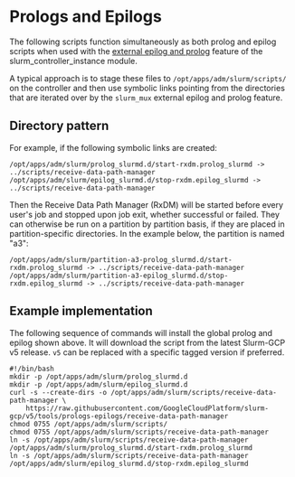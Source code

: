 # Prologs and Epilogs

The following scripts function simultaneously as both prolog and epilog scripts
when used with the [external epilog and prolog][epe] feature of the
slurm_controller_instance module.

A typical approach is to stage these files to `/opt/apps/adm/slurm/scripts/` on
the controller and then use symbolic links pointing from the directories that
are iterated over by the `slurm_mux` external epilog and prolog feature.

## Directory pattern

For example, if the following symbolic links are created:

```
/opt/apps/adm/slurm/prolog_slurmd.d/start-rxdm.prolog_slurmd -> ../scripts/receive-data-path-manager
/opt/apps/adm/slurm/epilog_slurmd.d/stop-rxdm.epilog_slurmd -> ../scripts/receive-data-path-manager
```

Then the Receive Data Path Manager (RxDM) will be started before every user's
job and stopped upon job exit, whether successful or failed. They can otherwise
be run on a partition by partition basis, if they are placed in
partition-specific directories. In the example below, the partition is named
"a3":

```
/opt/apps/adm/slurm/partition-a3-prolog_slurmd.d/start-rxdm.prolog_slurmd -> ../scripts/receive-data-path-manager
/opt/apps/adm/slurm/partition-a3-epilog_slurmd.d/stop-rxdm.epilog_slurmd -> ../scripts/receive-data-path-manager
```

## Example implementation

The following sequence of commands will install the global prolog and epilog
shown above. It will download the script from the latest Slurm-GCP v5 release.
`v5` can be replaced with a specific tagged version if preferred.

```shell
#!/bin/bash
mkdir -p /opt/apps/adm/slurm/prolog_slurmd.d
mkdir -p /opt/apps/adm/slurm/epilog_slurmd.d
curl -s --create-dirs -o /opt/apps/adm/slurm/scripts/receive-data-path-manager \
    https://raw.githubusercontent.com/GoogleCloudPlatform/slurm-gcp/v5/tools/prologs-epilogs/receive-data-path-manager
chmod 0755 /opt/apps/adm/slurm/scripts/
chmod 0755 /opt/apps/adm/slurm/scripts/receive-data-path-manager
ln -s /opt/apps/adm/slurm/scripts/receive-data-path-manager /opt/apps/adm/slurm/prolog_slurmd.d/start-rxdm.prolog_slurmd
ln -s /opt/apps/adm/slurm/scripts/receive-data-path-manager /opt/apps/adm/slurm/epilog_slurmd.d/stop-rxdm.epilog_slurmd
```

[epe]: ../../terraform/slurm_cluster/modules/slurm_controller_instance/README_TF.md#input_enable_external_prolog_epilog
